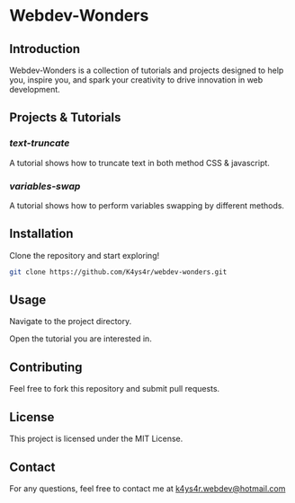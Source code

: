 # Webdev-Wonders

## Introduction

Webdev-Wonders is a collection of tutorials and projects designed to help you, inspire you, and spark your creativity to drive innovation in web development.

## Projects & Tutorials

### _text-truncate_

A tutorial shows how to truncate text in both method CSS & javascript.

### _variables-swap_

A tutorial shows how to perform variables swapping by different methods.

## Installation

Clone the repository and start exploring!

```bash
git clone https://github.com/K4ys4r/webdev-wonders.git
```
## Usage

Navigate to the project directory.

Open the tutorial you are interested in.

## Contributing

Feel free to fork this repository and submit pull requests.

## License

This project is licensed under the MIT License.

## Contact

For any questions, feel free to contact me at k4ys4r.webdev@hotmail.com
